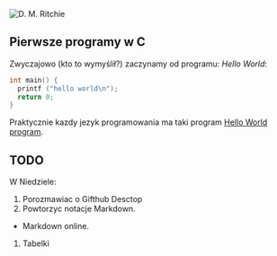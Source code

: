 ![D. M. Ritchie](http://upload.wikimedia.org/wikipedia/commons/c/c6/Dennis_MacAlistair_Ritchie.jpg)

## Pierwsze programy w C

Zwyczajowo (kto to wymyślił?) zaczynamy od programu:
*Hello World*:

```C
int main() {
  printf ("hello world\n");
  return 0;
}
```

Praktycznie kazdy jezyk programowania ma taki program [Hello World program][1].

## TODO

W Niedziele:

1. Porozmawiac o Gifthub Desctop
1. Powtorzyc notacje Markdown.
  - Markdown online.
1. Tabelki

[1]:http://pl.wikipedia.org/wiki/Hello_world

